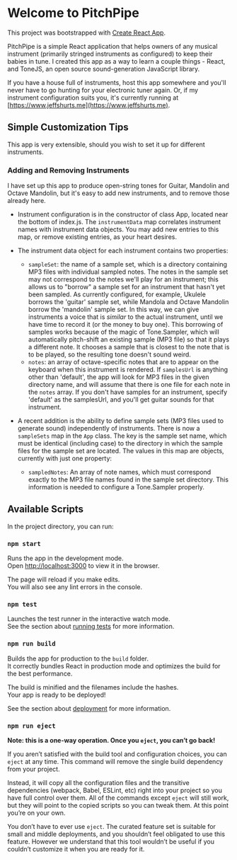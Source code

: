 # Welcome to PitchPipe

This project was bootstrapped with [Create React App](https://github.com/facebook/create-react-app).

PitchPipe is a simple React application that helps owners of any musical instrument 
(primarily stringed instruments as configured) to keep their babies in tune. I created
this app as a way to learn a couple things - React, and ToneJS, an open source 
sound-generation JavaScript library.

If you have a house full of instruments, host this app somewhere and you'll never have
to go hunting for your electronic tuner again. Or, if my instrument configuration suits you,
it's currently running at [https://www.jeffshurts.me](https://www.jeffshurts.me).

## Simple Customization Tips

This app is very extensible, should you wish to set it up for different instruments.

### Adding and Removing Instruments

I have set up this app to produce open-string tones for Guitar, Mandolin and 
Octave Mandolin, but it's easy to add new instruments, and to remove those
already here.

* Instrument configuration is in the constructor of class App, located near 
the bottom of index.js. The `instrumentData` map correlates instrument names 
with instrument data objects. You may add new  entries to this map, or remove 
existing entries, as your heart desires.

* The instrument data object for each instrument contains two properties:
   * `sampleSet`: the name of a sample set, which is a directory containing MP3
   files with individual sampled notes. The notes in the sample set may not
   correspond to the notes we'll play for an instrument; this allows us to "borrow"
   a sample set for an instrument that hasn't yet been sampled. As currently
   configured, for example, Ukulele borrows the 'guitar' sample set, while Mandola
   and Octave Mandolin borrow the 'mandolin' sample set. In this way, we can give
   instruments a voice that is _similar_ to the actual instrument, until we have
   time to record it (or the money to buy one). This borrowing of samples works because
   of the magic of Tone.Sampler, which will automatically pitch-shift an existing
   sample (MP3 file) so that it plays a different note. It chooses a sample that is
   closest to the note that is to be played, so the resulting tone doesn't sound
   weird. 
   * `notes`: an array of octave-specific notes that are to appear on the keyboard
   when this instrument is rendered. If `samplesUrl` is anything other than 'default',
   the app will look for MP3 files in the given directory name, and will assume
   that there is one file for each note in the `notes` array. If you don't have
   samples for an instrument, specify 'default' as the samplesUrl, and you'll get
   guitar sounds for that instrument. 

* A recent addition is the ability to define sample sets (MP3 files used to generate sound)
independently of instruments. There is now a `sampleSets` map in the `App` class. The key
is the sample set name, which must be identical (including case) to the directory in which the
sample files for the sample set are located. The values in this map are objects, currently
with just one property:
   * `sampledNotes`: An array of note names, which must correspond exactly to the MP3 file names
   found in the sample set directory. This information is needed to configure a Tone.Sampler
   properly.


## Available Scripts

In the project directory, you can run:

### `npm start`

Runs the app in the development mode.\
Open [http://localhost:3000](http://localhost:3000) to view it in the browser.

The page will reload if you make edits.\
You will also see any lint errors in the console.

### `npm test`

Launches the test runner in the interactive watch mode.\
See the section about [running tests](https://facebook.github.io/create-react-app/docs/running-tests) for more information.

### `npm run build`

Builds the app for production to the `build` folder.\
It correctly bundles React in production mode and optimizes the build for the best performance.

The build is minified and the filenames include the hashes.\
Your app is ready to be deployed!

See the section about [deployment](https://facebook.github.io/create-react-app/docs/deployment) for more information.

### `npm run eject`

**Note: this is a one-way operation. Once you `eject`, you can’t go back!**

If you aren’t satisfied with the build tool and configuration choices, you can `eject` at any time. This command will remove the single build dependency from your project.

Instead, it will copy all the configuration files and the transitive dependencies (webpack, Babel, ESLint, etc) right into your project so you have full control over them. All of the commands except `eject` will still work, but they will point to the copied scripts so you can tweak them. At this point you’re on your own.

You don’t have to ever use `eject`. The curated feature set is suitable for small and middle deployments, and you shouldn’t feel obligated to use this feature. However we understand that this tool wouldn’t be useful if you couldn’t customize it when you are ready for it.

